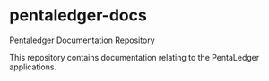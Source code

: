# pentaledger-docs
Pentaledger Documentation Repository

This repository contains documentation relating to the PentaLedger applications.
